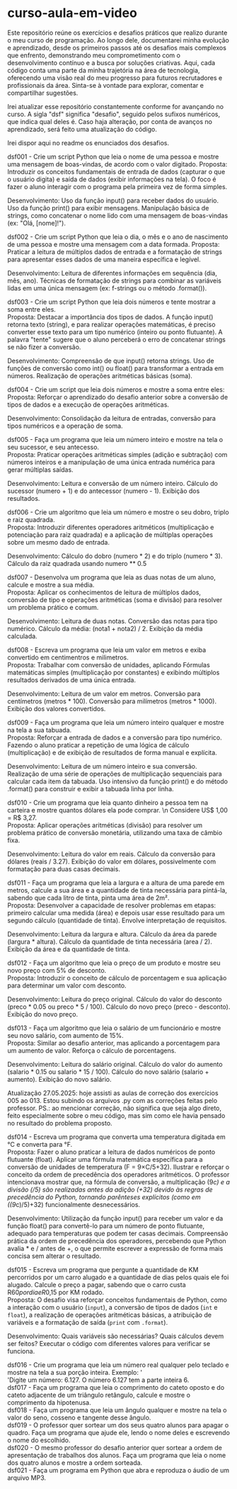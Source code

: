 # curso-aula-em-video
Este repositório reúne os exercícios e desafios práticos que realizo durante o meu curso de programação. Ao longo dele, documentarei minha evolução e aprendizado, desde os primeiros passos até os desafios mais complexos que enfrento, demonstrando meu comprometimento com o desenvolvimento contínuo e a busca por soluções criativas.
Aqui, cada código conta uma parte da minha trajetória na área de tecnologia, oferecendo uma visão real do meu progresso para futuros recrutadores e profissionais da área. Sinta-se à vontade para explorar, comentar e compartilhar sugestões.

Irei atualizar esse repositório constantemente conforme for avançando no curso.
A sigla "dsf" significa "desafio", seguido pelos sufixos numéricos, que indica qual deles é.
Caso haja alteração, por conta de avanços no aprendizado, será feito uma atualização do código.

Irei dispor aqui no readme os enunciados dos desafios.

dsf001 - Crie um script Python que leia o nome de uma pessoa e mostre uma mensagem de boas-vindas, de acordo com o valor digitado.
Proposta: Introduzir os conceitos fundamentais de entrada de dados (capturar o que o usuário digita) e saída de dados (exibir informações na tela). O foco é fazer o aluno interagir com o programa pela primeira vez de forma simples.

Desenvolvimento: 
Uso da função input() para receber dados do usuário.
Uso da função print() para exibir mensagens.
Manipulação básica de strings, como concatenar o nome lido com uma mensagem de boas-vindas (ex: "Olá, [nome]!").

dsf002 - Crie um script Python que leia o dia, o mês e o ano de nascimento de uma pessoa e mostre uma mensagem com a data formada.
Proposta: Praticar a leitura de múltiplos dados de entrada e a formatação de strings para apresentar esses dados de uma maneira específica e legível.

Desenvolvimento: Leitura de diferentes informações em sequência (dia, mês, ano).
Técnicas de formatação de strings para combinar as variáveis lidas em uma única mensagem (ex: f-strings ou o método .format()).

dsf003 - Crie um script Python que leia dois números e tente mostrar a soma entre eles.                  
Proposta: Destacar a importância dos tipos de dados. A função input() retorna texto (string), e para realizar operações matemáticas, é preciso converter esse texto para um tipo numérico (inteiro ou ponto flutuante). A palavra "tente" sugere que o aluno perceberá o erro de concatenar strings se não fizer a conversão.

Desenvolvimento: 
Compreensão de que input() retorna strings.
Uso de funções de conversão como int() ou float() para transformar a entrada em números.
Realização de operações aritméticas básicas (soma).

dsf004 - Crie um script que leia dois números e mostre a soma entre eles:           
Proposta: Reforçar o aprendizado do desafio anterior sobre a conversão de tipos de dados e a execução de operações aritméticas.

Desenvolvimento: Consolidação da leitura de entradas, conversão para tipos numéricos e a operação de soma.


dsf005 - Faça um programa que leia um número inteiro e mostre na tela o seu sucessor, e seu antecesso.          
Proposta: Praticar operações aritméticas simples (adição e subtração) com números inteiros e a manipulação de uma única entrada numérica para gerar múltiplas saídas.

Desenvolvimento: Leitura e conversão de um número inteiro.
Cálculo do sucessor (numero + 1) e do antecessor (numero - 1).
Exibição dos resultados.


dsf006 - Crie um algoritmo que leia um número e mostre o seu dobro, triplo e raiz quadrada.            
Proposta: Introduzir diferentes operadores aritméticos (multiplicação e potenciação para raiz quadrada) e a aplicação de múltiplas operações sobre um mesmo dado de entrada.

Desenvolvimento: Cálculo do dobro (numero * 2) e do triplo (numero * 3).
Cálculo da raiz quadrada usando numero ** 0.5


dsf007 - Desenvolva um programa que leia as duas notas de um aluno, calcule e mostre a sua média.              
Proposta: Aplicar os conhecimentos de leitura de múltiplos dados, conversão de tipo e operações aritméticas (soma e divisão) para resolver um problema prático e comum.

Desenvolvimento: Leitura de duas notas.
Conversão das notas para tipo numérico.
Cálculo da média: (nota1 + nota2) / 2.
Exibição da média calculada.


dsf008 - Escreva um programa que leia um valor em metros e exiba convertido em centimentros e milimetros.                  
Proposta: Trabalhar com conversão de unidades, aplicando Fórmulas matemáticas simples (multiplicação por constantes) e exibindo múltiplos resultados derivados de uma única entrada.

Desenvolvimento: Leitura de um valor em metros.
Conversão para centímetros (metros * 100).
Conversão para milímetros (metros * 1000).
Exibição dos valores convertidos.


dsf009 - Faça um programa que leia um número inteiro qualquer e mostre na tela a sua tabuada.                  
Proposta: Reforçar a entrada de dados e a conversão para tipo numérico. Fazendo o aluno praticar a repetição de uma lógica de cálculo (multiplicação) e de exibição de resultados de forma manual e explícita.

Desenvolvimento: Leitura de um número inteiro e sua conversão.
Realização de uma série de operações de multiplicação sequenciais para calcular cada item da tabuada.
Uso intensivo da função print() e do método .format() para construir e exibir a tabuada linha por linha.


dsf010 - Crie um programa que leia quanto dinheiro a pessoa tem na carteira e mostre quantos dólares ela pode comprar. \n Considere US$ 1,00 = R$ 3,27.              
Proposta: Aplicar operações aritméticas (divisão) para resolver um problema prático de conversão monetária, utilizando uma taxa de câmbio fixa.

Desenvolvimento: Leitura do valor em reais.
Cálculo da conversão para dólares (reais / 3.27).
Exibição do valor em dólares, possivelmente com formatação para duas casas decimais.


dsf011 - Faça um programa que leia a largura e a altura de uma parede em metros, calcule a sua área e a quantidade de tinta necessária para pintá-la, sabendo que cada litro de tinta, pinta uma área de 2m².              
Proposta: Desenvolver a capacidade de resolver problemas em etapas: primeiro calcular uma medida (área) e depois usar esse resultado para um segundo cálculo (quantidade de tinta). Envolve interpretação de requisitos.

Desenvolvimento: Leitura da largura e altura.
Cálculo da área da parede (largura * altura).
Cálculo da quantidade de tinta necessária (area / 2).
Exibição da área e da quantidade de tinta.


dsf012 - Faça um algoritmo que leia o preço de um produto e mostre seu novo preço com 5% de desconto.                
Proposta: Introduzir o conceito de cálculo de porcentagem e sua aplicação para determinar um valor com desconto.

Desenvolvimento: Leitura do preço original.
Cálculo do valor do desconto (preco * 0.05 ou preco * 5 / 100).
Cálculo do novo preço (preco - desconto).
Exibição do novo preço.


dsf013 - Faça um algoritmo que leia o salário de um funcionário e mostre seu novo salário, com aumento de 15%.            
Proposta: Similar ao desafio anterior, mas aplicando a porcentagem para um aumento de valor. Reforça o cálculo de porcentagens.

Desenvolvimento: Leitura do salário original.
Cálculo do valor do aumento (salario * 0.15 ou salario * 15 / 100).
Cálculo do novo salário (salario + aumento).
Exibição do novo salário.


Atualização 27.05.2025: hoje assisti as aulas de correção dos exercícios 005 ao 013. Estou subindo os arquivos .py com as correções feitas pelo professor.
PS.: ao mencionar correção, não significa que seja algo direto, feito especialmente sobre o meu código, mas sim como ele havia pensado no resultado do problema proposto.

dsf014 - Escreva um programa que converta uma temperatura digitada em °C e converta para °F.            
Proposta: Fazer o aluno praticar a leitura de dados numéricos de ponto flutuante (float).
Aplicar uma fórmula matemática específica para a conversão de unidades de temperatura (F = 9×C/5+32).
Ilustrar e reforçar o conceito da ordem de precedência dos operadores aritméticos. O professor intencionava mostrar que, na fórmula de conversão, a multiplicação (9*c) e a divisão (/5) são realizadas antes da adição (+32) devido às regras de precedência do Python, tornando parênteses explícitos (como em ((9*c)/5)+32) funcionalmente desnecessários.


Desenvolvimento: Utilização da função input() para receber um valor e da função float() para convertê-lo para um número de ponto flutuante, adequado para temperaturas que podem ter casas decimais. 
Compreensão prática da ordem de precedência dos operadores, percebendo que Python avalia * e / antes de +, o que permite escrever a expressão de forma mais concisa sem alterar o resultado.

dsf015 - Escreva um programa que pergunte a quantidade de KM percorridos por um carro alugado e a quantidade de dias pelos quais ele foi alugado. Calcule o preço a pagar, sabendo que o carro custa R$60 por dia e R$0,15 por KM rodado.                  
Proposta: O desafio visa reforçar conceitos fundamentais de Python, como a interação com o usuário (`input`), a conversão de tipos de dados (`int` e `float`), a realização de operações aritméticas básicas, a atribuição de variáveis e a formatação de saída (`print` com `.format`).

Desenvolvimento: Quais variáveis são necessárias? Quais cálculos devem ser feitos?
Executar o código com diferentes valores para verificar se funciona.

dsf016 - Crie um programa que leia um número real qualquer pelo teclado e mostre na tela a sua porção inteira. Exemplo: ' \
'Digite um número: 6.127. O número 6.127 tem a parte inteira 6.        
dsf017 - Faça um programa que leia o comprimento do cateto oposto e do cateto adjacente de um triângulo retângulo, calcule e mostre o comprimento da hipotenusa.          
dsf018 - Faça um programa que leia um ângulo qualquer e mostre na tela o valor do seno, cosseno e tangente desse ângulo.        
dsf019 - O professor quer sortear um dos seus quatro alunos para apagar o quadro. Faça um programa que ajude ele, lendo o nome deles e escrevendo o nome do escolhido.        
dsf020 - O mesmo professor do desafio anterior quer sortear a ordem de apresentação de trabalhos dos alunos. Faça um programa que leia o nome dos quatro alunos e mostre a ordem sorteada.      
dsf021 - Faça um programa em Python que abra e reproduza o áudio de um arquivo MP3.      


